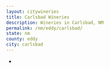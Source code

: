 ```yaml
---
layout: citywineries
title: Carlsbad Wineries
description: Wineries in Carlsbad, NM
permalink: /nm/eddy/carlsbad/
state: nm
county: eddy
city: carlsbad
---
```

-
